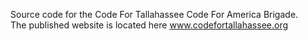Source code for the Code For Tallahassee Code For America Brigade.  
The published website is located here  www.codefortallahassee.org
